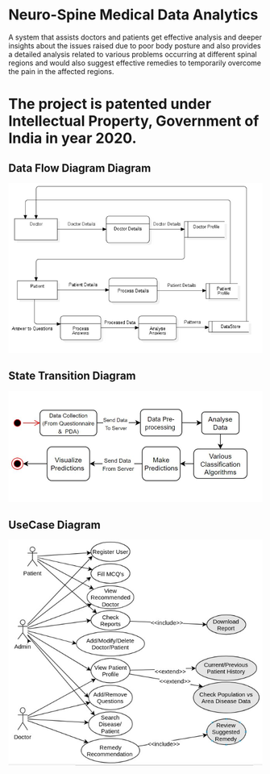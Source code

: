 # Neuro-Spine Medical Data Analytics
A system that assists doctors and patients get effective  analysis and deeper insights about the issues raised due to poor body posture and also provides a detailed analysis related to various problems occurring at different spinal regions and would also suggest effective remedies to temporarily overcome the pain in the affected regions. 


# The project is patented under Intellectual Property, Government of India in year 2020.


## Data Flow Diagram Diagram

![DFD](/Diagrams/DFD.jpeg)

## State Transition Diagram

![StateTransition](/Diagrams/StateTransition.jpeg)

## UseCase Diagram

![UseCase](/Diagrams/UseCase.jpeg)
